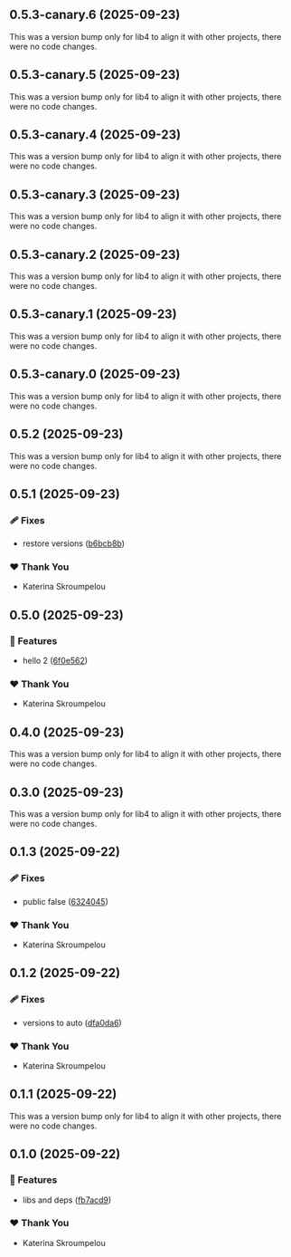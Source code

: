 ## 0.5.3-canary.6 (2025-09-23)

This was a version bump only for lib4 to align it with other projects, there were no code changes.

## 0.5.3-canary.5 (2025-09-23)

This was a version bump only for lib4 to align it with other projects, there were no code changes.

## 0.5.3-canary.4 (2025-09-23)

This was a version bump only for lib4 to align it with other projects, there were no code changes.

## 0.5.3-canary.3 (2025-09-23)

This was a version bump only for lib4 to align it with other projects, there were no code changes.

## 0.5.3-canary.2 (2025-09-23)

This was a version bump only for lib4 to align it with other projects, there were no code changes.

## 0.5.3-canary.1 (2025-09-23)

This was a version bump only for lib4 to align it with other projects, there were no code changes.

## 0.5.3-canary.0 (2025-09-23)

This was a version bump only for lib4 to align it with other projects, there were no code changes.

## 0.5.2 (2025-09-23)

This was a version bump only for lib4 to align it with other projects, there were no code changes.

## 0.5.1 (2025-09-23)

### 🩹 Fixes

- restore versions ([b6bcb8b](https://github.com/mandarini/repro-nx-release/commit/b6bcb8b))

### ❤️ Thank You

- Katerina Skroumpelou

## 0.5.0 (2025-09-23)

### 🚀 Features

- hello 2 ([6f0e562](https://github.com/mandarini/repro-nx-release/commit/6f0e562))

### ❤️ Thank You

- Katerina Skroumpelou

## 0.4.0 (2025-09-23)

This was a version bump only for lib4 to align it with other projects, there were no code changes.

## 0.3.0 (2025-09-23)

This was a version bump only for lib4 to align it with other projects, there were no code changes.

## 0.1.3 (2025-09-22)

### 🩹 Fixes

- public false ([6324045](https://github.com/mandarini/repro-nx-release/commit/6324045))

### ❤️ Thank You

- Katerina Skroumpelou

## 0.1.2 (2025-09-22)

### 🩹 Fixes

- versions to auto ([dfa0da6](https://github.com/mandarini/repro-nx-release/commit/dfa0da6))

### ❤️ Thank You

- Katerina Skroumpelou

## 0.1.1 (2025-09-22)

This was a version bump only for lib4 to align it with other projects, there were no code changes.

## 0.1.0 (2025-09-22)

### 🚀 Features

- libs and deps ([fb7acd9](https://github.com/mandarini/repro-nx-release/commit/fb7acd9))

### ❤️ Thank You

- Katerina Skroumpelou